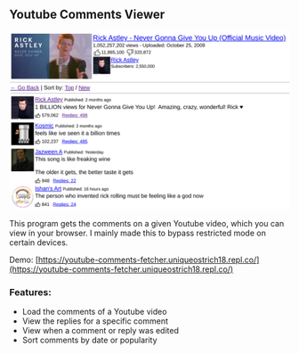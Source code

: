 ## Youtube Comments Viewer
![Screenshot](https://raw.githubusercontent.com/ading2210/youtube-comments-viewer/main/static/images/screenshot1.png)

This program gets the comments on a given Youtube video, which you can view in your browser. I mainly made this to bypass restricted mode on certain devices.

Demo: [https://youtube-comments-fetcher.uniqueostrich18.repl.co/](https://youtube-comments-fetcher.uniqueostrich18.repl.co/)

### Features:
 - Load the comments of a Youtube video
 - View the replies for a specific comment
 - View when a comment or reply was edited
 - Sort comments by date or popularity
  